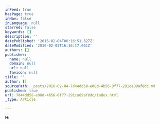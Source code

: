 ```yaml
---
inFeed: true
hasPage: true
inNav: false
inLanguage: null
starred: false
keywords: []
description: ''
datePublished: '2016-02-04T00:16:51.327Z'
dateModified: '2016-02-03T16:16:17.061Z'
authors: []
publisher:
  name: null
  domain: null
  url: null
  favicon: null
title: ''
author: []
sourcePath: _posts/2016-02-04-7d44dd58-e08d-4b56-8f77-291ca89af8dc.md
published: true
url: 7d44dd58-e08d-4b56-8f77-291ca89af8dc/index.html
_type: Article

---
```

Hi